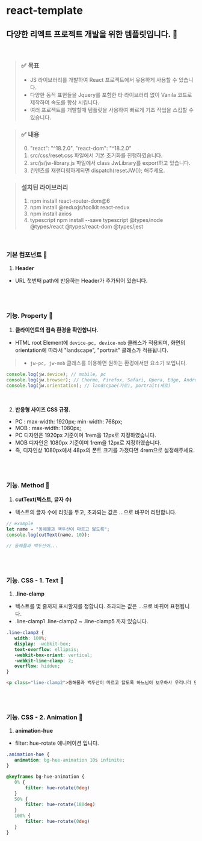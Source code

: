# react-template

## 다양한 리엑트 프로젝트 개발을 위한 템플릿입니다. :butterfly:
<br>


> ### ✅ 목표
> - JS 라이브러리를 개발하여 React 프로젝트에서 유용하게 사용할 수 있습니다.
> - 다양한 동적 표현들을 Jquery를 포함한 타 라이브러리 없이 Vanila 코드로 제작하여 속도를 향상 시킵니다.
> - 여러 프로젝트를 개발할때 템플릿을 사용하여 빠르게 기초 작업을 스킵할 수 있습니다.


> ### ✅ 내용
> 0. "react": "^18.2.0", "react-dom": "^18.2.0"
> 1. src/css/reset.css 파일에서 기본 초기화를 진행하였습니다.
> 2. src/js/jw-library.js 파일에서 class JwLibrary를 export하고 있습니다.
> 3. 컨텐츠를 재랜더링하게되면 dispatch(resetJW()); 해주세요.


> ### 설치된 라이브러리
> 1. npm install react-router-dom@6
> 2. npm install @reduxjs/toolkit react-redux
> 3. npm install axios
> 4. typescript npm install --save typescript @types/node @types/react @types/react-dom @types/jest

<br>

### 기본 컴포넌트 :cookie:
1. **Header**
- URL 첫번째 path에 반응하는 Header가 추가되어 있습니다.

<br><br>

### 기능. Property :cookie:
1. **클라이언트의 접속 환경을 확인합니다.**
- HTML root Element에 `device-pc, device-mob` 클래스가 적용되며, 화면의 orientation에 따라서 "landscape", "portrait" 클래스가 적용됩니다.
> - `jw-pc, jw-mob` 클래스를 이용하면 원하는 환경에서만 요소가 보입니다.
```javascript
console.log(jw.device); // mobile, pc
console.log(jw.browser); // Chorme, Firefox, Safari, Opera, Edge, Android, iPhone
console.log(jw.orientation); // landscpae(가로), portrait(세로)
```

<br>

2. **반응형 사이즈 CSS 규정.**
- PC : max-width: 1920px; min-width: 768px;
- MOB : max-width: 1080px;
- PC 디자인은 1920px 기준이며 1rem을 12px로 지정하였습니다.
- MOB 디자인은 1080px 기준이며 1rem을 12px로 지정하였습니다. 
- 즉, 디자인상 1080px에서 48px의 폰트 크기를 가졌다면 4rem으로 설정해주세요.

<br><br>

### 기능. Method :cookie:
1. **cutText(텍스트, 글자 수)**
- 텍스트의 글자 수에 리밋을 두고, 초과되는 값은 ...으로 바꾸어 리턴합니다.
```javascript
// example
let name = "동해물과 백두산이 마르고 닳도록";
console.log(cutText(name, 10));

// 동해물과 백두산이...
```

<br><br>

### 기능. CSS - 1. Text :cookie:
1. **.line-clamp**
- 텍스트를 몇 줄까지 표시할지를 정합니다. 초과되는 값은 ...으로 바뀌어 표현됩니다.
- .line-clamp1 .line-clamp2 ~ .line-clamp5 까지 있습니다.
 ```css
 .line-clamp2 {
    width: 100%;
    display: -webkit-box;
    text-overflow: ellipsis;
    -webkit-box-orient: vertical;
    -webkit-line-clamp: 2;
    overflow: hidden;
}
 ```
 ```html
 <p class="line-clamp2">동해물과 백두산이 마르고 닳도록 하느님이 보우하사 우리나라 만세 무궁화 삼천리 화려 강산 대한사람 대한으로 길이 보전하세</p>
 ```

<br><br>

### 기능. CSS - 2. Animation :cookie:
1. **animation-hue**
- filter: hue-rotate 애니메이션 입니다.
 ```css
 .animation-hue {
    animation: bg-hue-animation 10s infinite;
}

@keyframes bg-hue-animation {
    0% {
        filter: hue-rotate(0deg)
    }
    50% {
        filter: hue-rotate(180deg)
    }
    100% {
        filter: hue-rotate(0deg)
    }
}
```